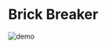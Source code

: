# Brick Breaker 

![demo](https://github.com/user-attachments/assets/53b3c187-092b-42b4-aa98-5bf073a1c156)

